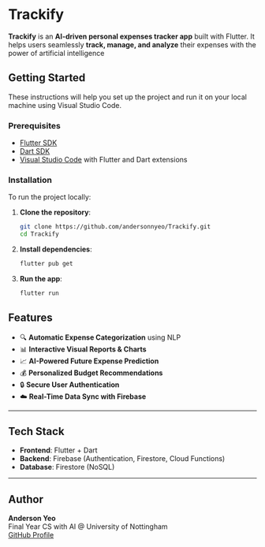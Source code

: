 # Trackify

**Trackify** is an **AI-driven personal expenses tracker app** built with Flutter. It helps users seamlessly **track, manage, and analyze** their expenses with the power of artificial intelligence



## Getting Started

These instructions will help you set up the project and run it on your local machine using Visual Studio Code.

### Prerequisites

- [Flutter SDK](https://flutter.dev/docs/get-started/install)
- [Dart SDK](https://dart.dev/get-dart)
- [Visual Studio Code](https://code.visualstudio.com/) with Flutter and Dart extensions


### Installation
To run the project locally:

1. **Clone the repository**:
   ```bash
   git clone https://github.com/andersonnyeo/Trackify.git
   cd Trackify
   ```

   
2. **Install dependencies**:
   ```bash
   flutter pub get
   ```


4. **Run the app**:
   ```bash
   flutter run
   ```


## Features

- 🔍 **Automatic Expense Categorization** using NLP
- 📊 **Interactive Visual Reports & Charts**
- 📈 **AI-Powered Future Expense Prediction**
- 💰 **Personalized Budget Recommendations**
- 🔒 **Secure User Authentication**
- ☁️ **Real-Time Data Sync with Firebase**

---

## Tech Stack

- **Frontend**: Flutter + Dart  
- **Backend**: Firebase (Authentication, Firestore, Cloud Functions)  
- **Database**: Firestore (NoSQL)

---



## Author

**Anderson Yeo**  
Final Year CS with AI @ University of Nottingham  
[GitHub Profile](https://github.com/andersonnyeo)
